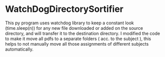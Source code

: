 # WatchDogDirectorySortifier
This py program uses watchdog library to keep a constant look (time.sleep(n)) for any new file downloaded or added on the source directory, and will transfer it to the destination directory. I modified the code to make it move all pdfs to a separate folders ( acc. to the subject ), this helps to not manually move all those assignments of different subjects automatically.  
